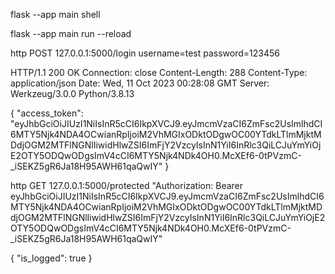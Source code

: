flask --app main shell

flask --app main run --reload


http POST 127.0.0.1:5000/login username=test password=123456

HTTP/1.1 200 OK
Connection: close
Content-Length: 288
Content-Type: application/json
Date: Wed, 11 Oct 2023 00:28:08 GMT
Server: Werkzeug/3.0.0 Python/3.8.13

{
    "access_token": "eyJhbGciOiJIUzI1NiIsInR5cCI6IkpXVCJ9.eyJmcmVzaCI6ZmFsc2UsImlhdCI6MTY5Njk4NDA4OCwianRpIjoiM2VhMGIxODktODgwOC00YTdkLTlmMjktMDdjOGM2MTFlNGNlIiwidHlwZSI6ImFjY2VzcyIsInN1YiI6InRlc3QiLCJuYmYiOjE2OTY5ODQwODgsImV4cCI6MTY5Njk4NDk4OH0.McXEf6-0tPVzmC-_iSEKZ5gR6Ja18H95AWH61qaQwIY"
}

http GET 127.0.0.1:5000/protected "Authorization: Bearer eyJhbGciOiJIUzI1NiIsInR5cCI6IkpXVCJ9.eyJmcmVzaCI6ZmFsc2UsImlhdCI6MTY5Njk4NDA4OCwianRpIjoiM2VhMGIxODktODgwOC00YTdkLTlmMjktMDdjOGM2MTFlNGNlIiwidHlwZSI6ImFjY2VzcyIsInN1YiI6InRlc3QiLCJuYmYiOjE2OTY5ODQwODgsImV4cCI6MTY5Njk4NDk4OH0.McXEf6-0tPVzmC-_iSEKZ5gR6Ja18H95AWH61qaQwIY"

{
    "is_logged": true
}
